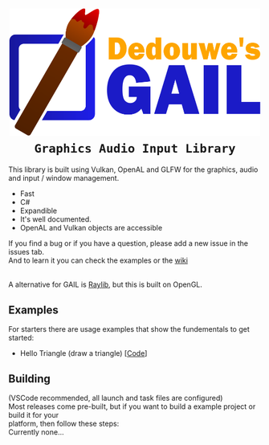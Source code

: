 <h1 align="center"><img src="https://raw.githubusercontent.com/dedouwe26/GAIL/main/Logo.svg" alt="logo" width="500", href="https://github.com/dedouwe26/GAIL"/> <br/>
<code>Graphics Audio Input Library</code> <br/></h1>
This library is built using Vulkan, OpenAL and GLFW for the graphics, audio and input / window management.<br/>
<ul>
<li>Fast</li>
<li>C#</li>
<li>Expandible</li>
<li>It's well documented.</li>
<li>OpenAL and Vulkan objects are accessible</li>
</ul>

If you find a bug or if you have a question, please add a new issue in the issues tab.<br/>
And to learn it you can check the examples or the <a href="https://github.com/dedouwe26/GAIL/wiki">wiki</a>

<br/> A alternative for GAIL is <a href="https://www.raylib.com/index.html">Raylib</a>, but this is built on OpenGL.
<h2>Examples</h2>
For starters there are usage examples that show the fundementals to get started:
<ul>
<li>Hello Triangle (draw a triangle) [<a href="https://github.com/dedouwe26/GAIL/tree/main/examples/C%2B%2B/HelloTriangle">Code</a>]</li>
</ul>
<h2>Building</h2>
(VSCode recommended, all launch and task files are configured) <br/>
Most releases come pre-built, but if you want to build a example project or build it for your<br/> platform, then follow these steps: <br/>
Currently none...
